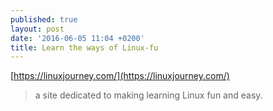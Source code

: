 ```yaml
---
published: true
layout: post
date: '2016-06-05 11:04 +0200'
title: Learn the ways of Linux-fu
---
```

[https://linuxjourney.com/](https://linuxjourney.com/)

> a site dedicated to making learning Linux fun and easy.
